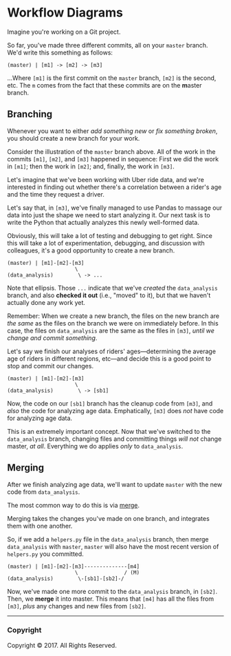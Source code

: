 # Workflow Diagrams

Imagine you're working on a Git project. 

So far, you've made three different commits, all on your `master` branch. We'd write this something as follows:

```
(master) | [m1] -> [m2] -> [m3]
```

...Where `[m1]` is the first commit on the `master` branch, `[m2]` is the second, etc. The `m` comes from the fact that these commits are on the **m**aster branch.

## Branching

Whenever you want to either _add something new_ or _fix something broken_, you should create a new branch for your work.

Consider the illustration of the `master` branch above. All of the work in the commits `[m1]`, `[m2]`, and `[m3]` happened in sequence: First we did the work in `[m1]`; then the work in `[m2]`; and, finally, the work in `[m3]`.

Let's imagine that we've been working with Uber ride data, and we're interested in finding out whether there's a correlation between a rider's age and the time they request a driver.

Let's say that, in `[m3]`, we've finally managed to use Pandas to massage our data into just the shape we need to start analyzing it. Our next task is to write the Python that actually analyzes this newly well-formed data.

Obviously, this will take a lot of testing and debugging to get right. Since this will take a lot of experimentation, debugging, and discussion with colleagues, it's a good opportunity to create a new branch.

```
(master) | [m1]-[m2]-[m3]
                      \
(data_analysis)        \ -> ...
```

Note that ellipsis. Those `...` indicate that we've _created_ the `data_analysis` branch, and also **checked it out** (i.e., "moved" to it), but that we haven't actually done any work yet.

Remember: When we create a new branch, the files on the new branch are _the same_ as the files on the branch we were on immediately before. In this case, the files on `data_analysis` are the same as the files in `[m3]`, _until we change and commit something_.

Let's say we finish our analyses of riders' ages—determining the average age of riders in different regions, etc—and decide this is a good point to stop and commit our changes.

```
(master) | [m1]-[m2]-[m3]
                      \
(data_analysis)        \ -> [sb1]
```

Now, the code on our `[sb1]` branch has the cleanup code from `[m3]`, and _also_ the code for analyzing age data. Emphatically, `[m3]` does _not_ have code for analyzing age data.

This is an extremely important concept. Now that we've switched to the `data_analysis` branch, changing files and committing things _will not_ change master, _at all_. Everything we do applies _only_ to `data_analysis`.

## Merging

After we finish analyzing age data, we'll want to update `master` with the new code from `data_analysis`.

The most common way to do this is via [merge](https://git-scm.com/docs/git-merge).

Merging takes the changes you've made on one branch, and integrates them with one another.

So, if we add a `helpers.py` file in the `data_analysis` branch, then merge `data_analysis` with `master`, `master` will also have the most recent version of `helpers.py` you committed.

```
(master) | [m1]-[m2]-[m3]--------------[m4]
                      \               / (M)
(data_analysis)        \-[sb1]-[sb2]-/
```

Now, we've made one more commit to the `data_analysis` branch, in `[sb2]`. Then, we **merge** it into master. This means that `[m4]` has all the files from `[m3]`, _plus_ any changes and new files from `[sb2]`.

- - -

### Copyright

Copyright © 2017. All Rights Reserved.
